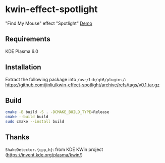 # kwin-effect-spotlight
"Find My Mouse" effect "Spotlight"
[Demo](https://jinliu.github.io/kwin-effect-spotlight/Screencast.webm)

## Requirements

KDE Plasma 6.0

## Installation

Extract the following package into `/usr/lib/qt6/plugins/`:
https://github.com/jinliu/kwin-effect-spotlight/archive/refs/tags/v0.1.tar.gz

## Build

```bash
cmake -B build -S . -DCMAKE_BUILD_TYPE=Release
cmake --build build
sudo cmake --install build
```

## Thanks

`ShakeDetector.{cpp,h}`: from KDE KWin project (https://invent.kde.org/plasma/kwin/)
